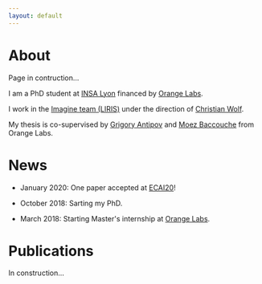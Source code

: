 ```yaml
---
layout: default
---
```


# About

Page in contruction...

I am a PhD student at [INSA Lyon](https://www.insa-lyon.fr/) financed by [Orange Labs](https://www.orange.com/fr/accueil).

I work in the [Imagine team (LIRIS)](https://liris.cnrs.fr/equipe/imagine) under the direction of [Christian Wolf](https://perso.liris.cnrs.fr/christian.wolf/).

My thesis is co-supervised by [Grigory Antipov](https://scholar.google.fr/citations?user=CoOz8K0AAAAJ&hl) and [Moez Baccouche](https://scholar.google.fr/citations?user=olfpe-kAAAAJ&hl) from Orange Labs.


# News

* January 2020: One paper accepted at [ECAI20](http://ecai2020.eu/)!

* October 2018: Sarting my PhD.

* March 2018: Starting Master's internship at [Orange Labs](https://www.orange.com/fr/accueil).

# Publications

In construction...
